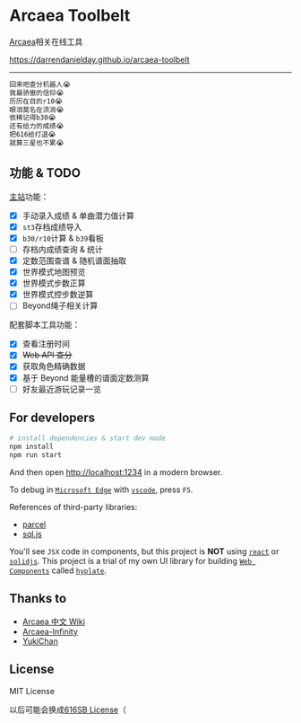 # Arcaea Toolbelt

[Arcaea](https://arcaea.lowiro.com/)相关在线工具

<https://darrendanielday.github.io/arcaea-toolbelt>

---

```txt
回来吧查分机器人😭
我最骄傲的信仰😭
历历在目的r10😭
眼泪莫名在流淌😭
依稀记得b30😭
还有给力的成绩😭
把616给打退😭
就算三星也不累😭
```

## 功能 & TODO

[主站](https://darrendanielday.github.io/arcaea-toolbelt)功能：

- [x] 手动录入成绩 & 单曲潜力值计算
- [x] `st3`存档成绩导入
- [x] `b30/r10`计算 & `b39`看板
- [ ] 存档内成绩查询 & 统计
- [x] 定数范围查谱 & 随机谱面抽取
- [x] 世界模式地图预览
- [x] 世界模式步数正算
- [x] 世界模式控步数逆算
- [ ] Beyond绳子相关计算

配套脚本工具功能：

- [x] 查看注册时间
- [x] ~~Web API 查分~~
- [x] 获取角色精确数据
- [x] 基于 Beyond 能量槽的谱面定数测算
- [ ] 好友最近游玩记录一览

## For developers

```sh
# install dependencies & start dev mode
npm install
npm run start
```

And then open <http://localhost:1234> in a modern browser.

To debug in [`Microsoft Edge`](https://www.microsoft.com/edge) with [`vscode`](https://code.visualstudio.com), press `F5`.

References of third-party libraries:

- [parcel](https://parceljs.org/)
- [sql.js](https://sql.js.org)

You'll see `JSX` code in components, but this project is **NOT** using [`react`](https://react.dev) or [`solidjs`](https://www.solidjs.com). This project is a trial of my own UI library for building [`Web Components`](https://developer.mozilla.org/en-US/docs/Web/API/Web_components) called [`hyplate`](https://github.com/DarrenDanielDay/hyplate).

## Thanks to

- [Arcaea 中文 Wiki](https://wiki.arcaea.cn/)
- [Arcaea-Infinity](Arcaea-Infinity)
- [YukiChan](https://github.com/bsdayo/YukiChan/)

## License

MIT License

以后可能会换成[616SB License](https://github.com/Arcaea-Infinity/616SBLicense)（
